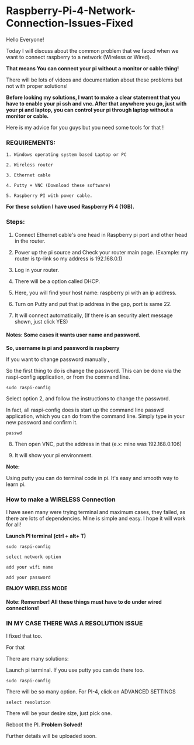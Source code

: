 # Raspberry-Pi-4-Network-Connection-Issues-Fixed

Hello Everyone!

Today I will discuss about the common problem that we faced when we want to connect raspberry to a network (Wireless or Wired).

<b>That means You can connect your pi without a monitor or cable thing!</b>

There will be lots of videos and documentation about these problems but not with proper solutions!

<b>Before looking my solutions, I want to make a clear statement that you have to enable your pi ssh and vnc. 
After that anywhere you go, just with your pi and laptop, you can control your pi through laptop without a monitor or cable.
</b>

Here is my advice for you guys but you need some tools for that !

<h3>REQUIREMENTS:</h3>

    1. Windows operating system based Laptop or PC
    
    2. Wireless router
    
    3. Ethernet cable 
    
    4. Putty + VNC (Download these software)
    
    5. Raspberry PI with power cable.
  
  
<b>For these solution I have used Raspberry Pi 4 (1GB).</b>

<h3>Steps:</h3>

1. Connect Ethernet cable's one head in Raspberry pi port and other head in the router.

2. Power up the pi source and Check your router main page. (Example: my router is tp-link so my address is 192.168.0.1)

3. Log in your router.

4. There will be a option called DHCP.

5. Here, you will find your host name: raspberry pi with an ip address.

6. Turn on Putty and put that ip address in the gap, port is same 22.

7. It will connect automatically, (If there is an security alert message shown, just click YES)

<h4>Notes: Some cases it wants user name and password. </h4>
  
<b>So, username is pi and password is raspberry</b>

If you want to change password manually ,

<div><p>
So the first thing to do is change the password. This can be done via the raspi-config application, or from the command line.

    sudo raspi-config

Select option 2, and follow the instructions to change the password.

In fact, all raspi-config does is start up the command line passwd application, which you can do from the command line. Simply type in your new password and confirm it.

    passwd
</p>
</div>
  
8. Then open VNC, put the address in that (e.x: mine was 192.168.0.106)

9. It will show your pi environment.

<b>Note:</b>

Using putty you can do terminal code in pi. It's easy and smooth way to learn pi.

<h3>How to make a WIRELESS Connection</h3>

I have seen many were trying terminal and maximum cases, they failed, as there are lots of dependencies. Mine is simple and easy. I hope it will work for all!

<b>Launch PI terminal (ctrl + alt+ T) </b>

    sudo raspi-config
    
    select network option
    
    add your wifi name
    
    add your password
    
<b>ENJOY WIRELESS MODE</b>

<h4>Note: Remember! All these things must have to do under wired connections!</h4>

<h3>IN MY CASE THERE WAS A RESOLUTION ISSUE</h3>

I fixed that too.

For that 

<b></b>There are many solutions:

Launch pi terminal. If you use putty you can do there too.
  
    sudo raspi-config
    
There will be so many option. For PI-4, click on ADVANCED SETTINGS
  
    select resolution
  
There will be your desire size, just pick one.

Reboot the PI. <b>Problem Solved!</b>


Further details will be uploaded soon.
